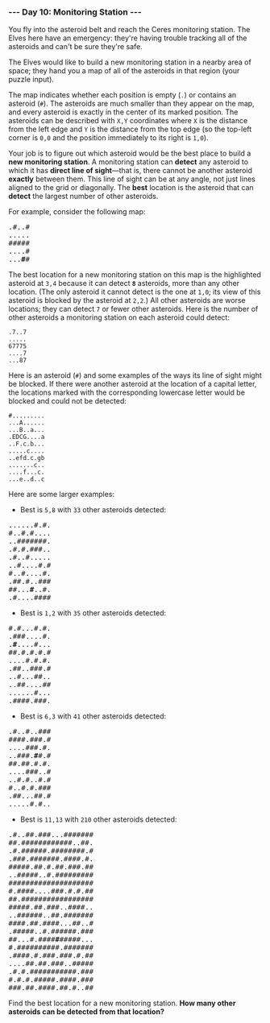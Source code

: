### --- Day 10: Monitoring Station ---

You fly into the asteroid belt and reach the Ceres monitoring station. The
Elves here have an emergency: they're having trouble tracking all of the
asteroids and can't be sure they're safe.

The Elves would like to build a new monitoring station in a nearby area of
space; they hand you a map of all of the asteroids in that region (your
puzzle input).

The map indicates whether each position is empty (`.`) or contains an
asteroid (`#`). The asteroids are much smaller than they appear on the map,
and every asteroid is exactly in the center of its marked position. The
asteroids can be described with `X,Y` coordinates where `X` is the distance
from the left edge and `Y` is the distance from the top edge (so the top-left
corner is `0,0` and the position immediately to its right is `1,0`).

Your job is to figure out which asteroid would be the best place to build a
**new monitoring station**. A monitoring station can **detect** any asteroid to
which it has **direct line of sight**—that is, there cannot be another
asteroid **exactly** between them. This line of sight can be at any angle, not
just lines aligned to the grid or diagonally. The **best** location is the
asteroid that can **detect** the largest number of other asteroids.

For example, consider the following map:
<pre>
.#..#
.....
#####
....#
...<b>#</b>#
</pre>
The best location for a new monitoring station on this map is the
highlighted asteroid at `3,4` because it can detect **`8`** asteroids, more than
any other location. (The only asteroid it cannot detect is the one at `1,0`;
its view of this asteroid is blocked by the asteroid at `2,2`.) All other
asteroids are worse locations; they can detect `7` or fewer other asteroids.
Here is the number of other asteroids a monitoring station on each asteroid
could detect:
```
.7..7
.....
67775
....7
...87
```
Here is an asteroid (`#`) and some examples of the ways its line of sight
might be blocked. If there were another asteroid at the location of a
capital letter, the locations marked with the corresponding lowercase
letter would be blocked and could not be detected:
```
#.........
...A......
...B..a...
.EDCG....a
..F.c.b...
.....c....
..efd.c.gb
.......c..
....f...c.
...e..d..c
```
Here are some larger examples:

- Best is `5,8` with `33` other asteroids detected:
<pre>
......#.#.
#..#.#....
..#######.
.#.#.###..
.#..#.....
..#....#.#
#..#....#.
.##.#..###
##...<b>#</b>..#.
.#....####
</pre>
- Best is `1,2` with `35` other asteroids detected:
<pre>
#.#...#.#.
.###....#.
.<b>#</b>....#...
##.#.#.#.#
....#.#.#.
.##..###.#
..#...##..
..##....##
......#...
.####.###.
</pre>
- Best is `6,3` with `41` other asteroids detected:
<pre>
.#..#..###
####.###.#
....###.#.
..###.<b>#</b>#.#
##.##.#.#.
....###..#
..#.#..#.#
#..#.#.###
.##...##.#
.....#.#..
</pre>
- Best is `11,13` with `210` other asteroids detected:
<pre>
.#..##.###...#######
##.############..##.
.#.######.########.#
.###.#######.####.#.
#####.##.#.##.###.##
..#####..#.#########
####################
#.####....###.#.#.##
##.#################
#####.##.###..####..
..######..##.#######
####.##.####...##..#
.#####..#.######.###
##...#.####<b>#</b>#####...
#.##########.#######
.####.#.###.###.#.##
....##.##.###..#####
.#.#.###########.###
#.#.#.#####.####.###
###.##.####.##.#..##
</pre>
Find the best location for a new monitoring station. **How many other
asteroids can be detected from that location?**
